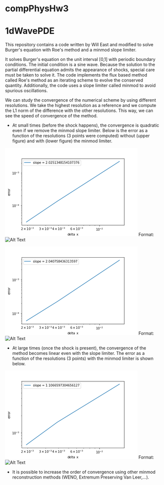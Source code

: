 # compPhysHw3
# 1dWavePDE
This repository contains a code written by Will East and modified to solve Burger's equation with Roe's method and a minmod slope limiter. 

It solves Burger's equation on the unit interval [0,1] with periodic boundary conditions. The initial condition is a sine wave. Because the solution to the partial differential equation admits the appearance of shocks, special care must be taken to solve it. The code implements the flux based method called Roe's method as an iterating scheme to evolve the conserved quantity. Additionally, the code uses a slope limiter called minmod to avoid spurious oscillations.

We can study the convergence of the numerical scheme by using different resolutions. We take the highest resolution as a reference and we compute the L1 norm of the difference with the other resolutions. This way, we can see the speed of convergence of the method.

* At small times (before the shock happens), the convergence is quadratic even if we remove the minmod slope limiter.
Below is the error as a function of the resolutions (3 points were computed) without (upper figure) and with (lower figure) the minmod limiter.

![Unbiaised](/fig/error1lin.png)
Format: ![Alt Text](url)


![Unbiaised](/fig/error1minmax.png)
Format: ![Alt Text](url)


* At large times (once the shock is present), the convergence of the method becomes linear even with the slope limiter. The error as a function of the resolutions (3 points) with the minmod limiter is shown below.

![Unbiaised](/fig/errorEndminmax.png)
Format: ![Alt Text](url)

* It is possible to increase the order of convergence using other minmod reconstruction methods (WENO, Extremum Preserving Van Leer,...).
